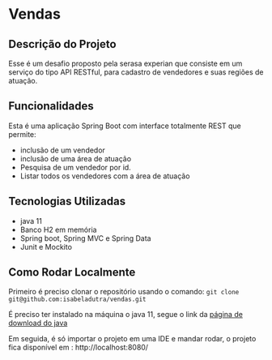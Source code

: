 # Vendas
## Descrição do Projeto
Esse é um desafio proposto pela serasa experian que consiste em um serviço do tipo API RESTful, para cadastro de vendedores e suas
regiões de atuação.

## Funcionalidades
Esta é uma aplicação Spring Boot com interface totalmente REST que permite:
*  inclusão de um vendedor
*  inclusão de uma área de atuação
*  Pesquisa de um vendedor por id.
*  Listar todos os vendedores com a área de atuação

## Tecnologias Utilizadas
* java 11
* Banco H2 em memória
* Spring boot, Spring MVC e Spring Data
* Junit e Mockito

## Como Rodar Localmente
Primeiro é preciso clonar o repositório usando o comando: 
```git clone git@github.com:isabeladutra/vendas.git```

É preciso ter instalado na máquina o java 11, segue o link da [página de download do java](https://www.oracle.com/br/java/technologies/javase/jdk11-archive-downloads.html)

Em seguida, é só importar o projeto em uma IDE e mandar rodar, o projeto fica disponível em : http://localhost:8080/